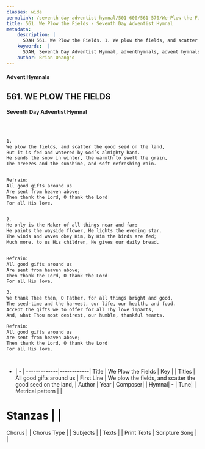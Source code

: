 ```yaml
---
classes: wide
permalink: /seventh-day-adventist-hymnal/501-600/561-570/We-Plow-the-Fields/
title: 561. We Plow the Fields - Seventh Day Adventist Hymnal
metadata:
    description: |
      SDAH 561. We Plow the Fields. 1. We plow the fields, and scatter the good seed on the land, But it is fed and watered by God’s almighty hand. He sends the snow in winter, the warmth to swell the grain, The breezes and the sunshine, and soft refreshing rain. 
    keywords:  |
      SDAH, Seventh Day Adventist Hymnal, adventhymnals, advent hymnals, We Plow the Fields, We plow the fields, and scatter the good seed on the land, ,All good gifts around us
    author: Brian Onang'o
---
```


#### Advent Hymnals
## 561. WE PLOW THE FIELDS
#### Seventh Day Adventist Hymnal

```txt



1.
We plow the fields, and scatter the good seed on the land,
But it is fed and watered by God’s almighty hand.
He sends the snow in winter, the warmth to swell the grain,
The breezes and the sunshine, and soft refreshing rain.


Refrain:
All good gifts around us
Are sent from heaven above;
Then thank the Lord, O thank the Lord
For all His love.


2.
He only is the Maker of all things near and far;
He paints the wayside flower, He lights the evening star.
The winds and waves obey Him, by Him the birds are fed;
Much more, to us His children, He gives our daily bread.


Refrain:
All good gifts around us
Are sent from heaven above;
Then thank the Lord, O thank the Lord
For all His love.

3.
We thank Thee then, O Father, for all things bright and good,
The seed-time and the harvest, our life, our health, and food.
Accept the gifts we to offer for all Thy love imparts,
And, what Thou most desirest, our humble, thankful hearts.

Refrain:
All good gifts around us
Are sent from heaven above;
Then thank the Lord, O thank the Lord
For all His love.




```

- |   -  |
-------------|------------|
Title | We Plow the Fields |
Key |  |
Titles | All good gifts around us |
First Line | We plow the fields, and scatter the good seed on the land, |
Author | 
Year | 
Composer|  |
Hymnal|  - |
Tune|  |
Metrical pattern | |
# Stanzas |  |
Chorus |  |
Chorus Type |  |
Subjects |  |
Texts |  |
Print Texts | 
Scripture Song |  |
  
